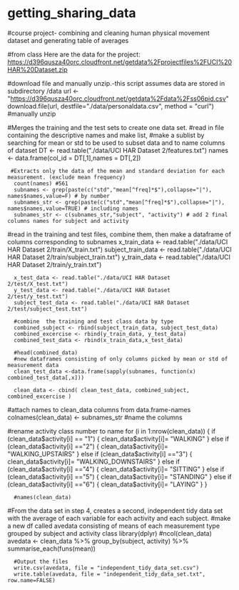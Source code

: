 # getting_sharing_data
#course project- combining and cleaning human physical movement dataset and generating table of averages

#from class Here are the data for the project: https://d396qusza40orc.cloudfront.net/getdata%2Fprojectfiles%2FUCI%20HAR%20Dataset.zip

#download file and manually unzip.-this script assumes data are stored in subdirectory /data
      url <- "https://d396qusza40orc.cloudfront.net/getdata%2Fdata%2Fss06pid.csv"
      download.file(url, destfile="./data/personaldata.csv", method = "curl")
      #manually unzip

#Merges the training and the test sets to create one data set.
#read in file containing the descriptive names and make list, 
      #make a sublist by searching for mean or std to be used to subset data and to name columns of dataset
      DT <- read.table("./data/UCI HAR Dataset 2/features.txt")
      names <- data.frame(col_id = DT[,1],names = DT[,2])
     
     #Extracts only the data of the mean and standard deviation for each measurement. (exclude mean frequency)
      count(names) #561
      subnames <- grep(paste(c("std","mean[^freq]*$"),collapse="|"), names$names,value=F) # by number
      subnames_str <- grep(paste(c("std","mean[^freq]*$"),collapse="|"), names$names,value=TRUE) # including names
      subnames_str <- c(subnames_str,"subject", "activity") # add 2 final columns names for subject and activity


#read in the training and test files, combine them, then make a dataframe of columns corresponding to subnames
      x_train_data <- read.table("./data/UCI HAR Dataset 2/train/X_train.txt")
      subject_train_data <- read.table("./data/UCI HAR Dataset 2/train/subject_train.txt")
      y_train_data <- read.table("./data/UCI HAR Dataset 2/train/y_train.txt")

      x_test_data <- read.table("./data/UCI HAR Dataset 2/test/X_test.txt")
      y_test_data <- read.table("./data/UCI HAR Dataset 2/test/y_test.txt")
      subject_test_data <- read.table("./data/UCI HAR Dataset 2/test/subject_test.txt")

      #combine  the training and test class data by type
      combined_subject <- rbind(subject_train_data, subject_test_data)
      combined_excercise <- rbind(y_train_data, y_test_data)
      combined_test_data <- rbind(x_train_data,x_test_data)

      #head(combined_data)
      #new dataframes consisting of only columns picked by mean or std of measurement data
      clean_test_data <-data.frame(sapply(subnames, function(x) combined_test_data[,x]))

      clean_data <- cbind( clean_test_data, combined_subject, combined_excercise )

#attach names to clean_data columns from data.frame-names
      colnames(clean_data) <-  subnames_str #name the columns

#rename activity class number to name
      for (i in 1:nrow(clean_data)) {
            if (clean_data$activity[i] == "1") {
                  clean_data$activity[i]= "WALKING"
            } else if (clean_data$activity[i] =="2") {
                  clean_data$activity[i]= "WALKING_UPSTAIRS"
            } else if (clean_data$activity[i] =="3") {
                  clean_data$activity[i]= "WALKING_DOWNSTAIRS"
            } else if (clean_data$activity[i] =="4") {
                  clean_data$activity[i]= "SITTING"
            } else if (clean_data$activity[i] =="5") {
                  clean_data$activity[i]= "STANDING"
            } else if (clean_data$activity[i] =="6") {
                  clean_data$activity[i]= "LAYING"
            }
      }

      #names(clean_data)

#From the data set in step 4, creates a second, independent tidy data set with the average of each variable for each activity and each subject.
      #make a new df called avedata consisting of means of each measurement type grouped by subject and activity class
      library(dplyr)
      #ncol(clean_data)
      avedata <-
            clean_data %>%
            group_by(subject, activity) %>%
            summarise_each(funs(mean))
     
      #Output the files 
      write.csv(avedata, file = "independent_tidy_data_set.csv")
      write.table(avedata, file = "independent_tidy_data_set.txt", row.name=FALSE)
